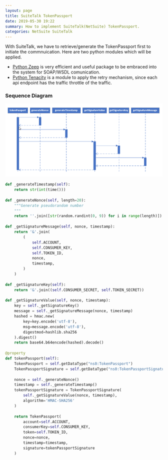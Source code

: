 ```yaml
---
layout: page
title: SuiteTalk TokenPassport
date: 2019-05-30 19:22
summary: How to implement SuiteTalk(NetSuite) TokenPassport.
categories: NetSuite SuiteTalk
---
```


With SuiteTalk, we have to retrieve/generate the TokenPassport first to initiate the commnuication.  Here are two python modules which will be applied.  
* [Python Zeep](https://python-zeep.readthedocs.io/en/master/) is very efficient and useful package to be embraced into the system for SOAP/WSDL comunication.
* [Python Tenacity](https://github.com/jd/tenacity) is a module to apply the retry mechanism, since each api endpoint has the traffic throttle of the traffic.

### Sequence Diagram
![Sequence Diagram](/images/2019-06-03_17-33-17.png)

```python
def _generateTimestamp(self):
    return str(int(time()))

def _generateNonce(self, length=20):
    """Generate pseudorandom number
    """
    return ''.join([str(random.randint(0, 9)) for i in range(length)])

def _getSignatureMessage(self, nonce, timestamp):
    return '&'.join(
        (
            self.ACCOUNT,
            self.CONSUMER_KEY,
            self.TOKEN_ID,
            nonce,
            timestamp,
        )
    )

def _getSignatureKey(self):
    return '&'.join((self.CONSUMER_SECRET, self.TOKEN_SECRET))

def _getSignatureValue(self, nonce, timestamp):
    key = self._getSignatureKey()
    message = self._getSignatureMessage(nonce, timestamp)
    hashed = hmac.new(
        key=key.encode('utf-8'),
        msg=message.encode('utf-8'),
        digestmod=hashlib.sha256
    ).digest()
    return base64.b64encode(hashed).decode()

@property
def tokenPassport(self):
    TokenPassport = self.getDataType("ns0:TokenPassport")
    TokenPassportSignature = self.getDataType("ns0:TokenPassportSignature")

    nonce = self._generateNonce()
    timestamp = self._generateTimestamp()
    tokenPassportSignature = TokenPassportSignature(
        self._getSignatureValue(nonce, timestamp),
        algorithm='HMAC-SHA256'
    )

    return TokenPassport(
        account=self.ACCOUNT,
        consumerKey=self.CONSUMER_KEY,
        token=self.TOKEN_ID,
        nonce=nonce,
        timestamp=timestamp,
        signature=tokenPassportSignature
    )
```